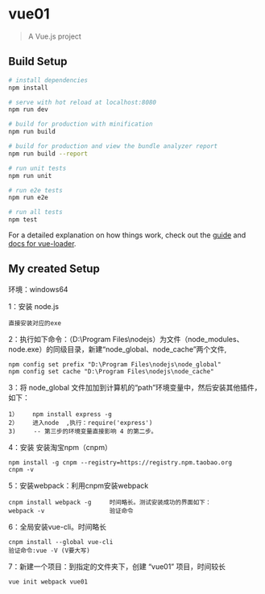 # vue01

> A Vue.js project

## Build Setup

``` bash
# install dependencies
npm install

# serve with hot reload at localhost:8080
npm run dev

# build for production with minification
npm run build

# build for production and view the bundle analyzer report
npm run build --report

# run unit tests
npm run unit

# run e2e tests
npm run e2e

# run all tests
npm test
```

For a detailed explanation on how things work, check out the [guide](http://vuejs-templates.github.io/webpack/) and [docs for vue-loader](http://vuejs.github.io/vue-loader).


## My created  Setup
环境：windows64

1：安装 node.js

    直接安装对应的exe

2：执行如下命令：（D:\Program Files\nodejs）为文件（node_modules、node.exe）的同级目录，新建“node_global、node_cache”两个文件,

    npm config set prefix "D:\Program Files\nodejs\node_global"
    npm config set cache "D:\Program Files\nodejs\node_cache"

3：将 node_global 文件加加到计算机的“path”环境变量中，然后安装其他插件，如下：

    1）    npm install express -g
    2）    进入node  ,执行：require('express')
    3)     -- 第三步的环境变量直接影响 4 的第二步。

4：安装 安装淘宝npm（cnpm）

    npm install -g cnpm --registry=https://registry.npm.taobao.org
    cnpm -v

5：安装webpack：利用cnpm安装webpack

    cnpm install webpack -g     时间略长。测试安装成功的界面如下：
    webpack -v                  验证命令

6：全局安装vue-cli。时间略长

    cnpm install --global vue-cli
    验证命令:vue -V (V要大写)

7：新建一个项目：到指定的文件夹下，创建 “vue01” 项目，时间较长

    vue init webpack vue01
